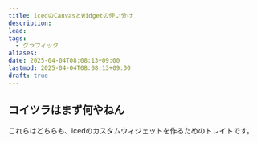 ```yaml
---
title: icedのCanvasとWidgetの使い分け
description: 
lead: 
tags:
  - グラフィック
aliases: 
date: 2025-04-04T08:08:13+09:00
lastmod: 2025-04-04T08:08:13+09:00
draft: true
---
```

## コイツラはまず何やねん
これらはどちらも、icedのカスタムウィジェットを作るためのトレイトです。